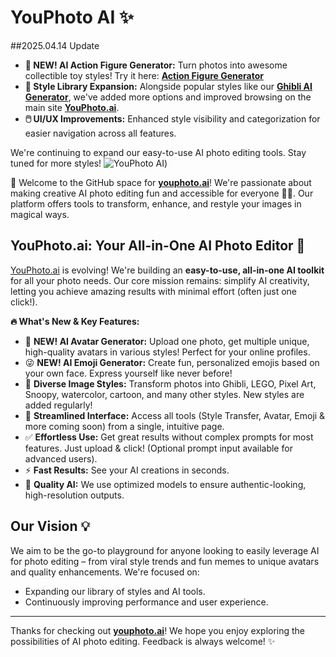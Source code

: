 # YouPhoto AI ✨

##2025.04.14 Update
*   **🚀 NEW! AI Action Figure Generator:** Turn photos into awesome collectible toy styles! Try it here: **[Action Figure Generator](https://youphoto.ai/action-figure-generator)**
*   **🎨 Style Library Expansion:** Alongside popular styles like our **[Ghibli AI Generator](https://youphoto.ai/ghibli-ai-generator)**, we've added more options and improved browsing on the main site **[YouPhoto.ai](https://youphoto.ai/)**.
*   **🖱️ UI/UX Improvements:** Enhanced style visibility and categorization for easier navigation across all features.

We're continuing to expand our easy-to-use AI photo editing tools. Stay tuned for more styles!
![YouPhoto AI](https://images.indiehackers.com/post-images/WIhJ8gEbX6ubkUeNaN5w/aCdJ59gYDHSdSc39IL5ERGrWtNG2/-2025-04-14-153833.png?w=1400?w=1400))


👋 Welcome to the GitHub space for **[youphoto.ai](https://youphoto.ai/)**! We're passionate about making creative AI photo editing fun and accessible for everyone 🤖📸. Our platform offers tools to transform, enhance, and restyle your images in magical ways.

## YouPhoto.ai: Your All-in-One AI Photo Editor 🚀

[YouPhoto.ai](https://youphoto.ai/) is evolving! We're building an **easy-to-use, all-in-one AI toolkit** for all your photo needs. Our core mission remains: simplify AI creativity, letting you achieve amazing results with minimal effort (often just one click!).

**🔥 What's New & Key Features:**

*   👤 **NEW! AI Avatar Generator:** Upload one photo, get multiple unique, high-quality avatars in various styles! Perfect for your online profiles.
*   😜 **NEW! AI Emoji Generator:** Create fun, personalized emojis based on your own face. Express yourself like never before!
*   🎨 **Diverse Image Styles:** Transform photos into Ghibli, LEGO, Pixel Art, Snoopy, watercolor, cartoon, and many other styles. New styles are added regularly!
*   🧩 **Streamlined Interface:** Access all tools (Style Transfer, Avatar, Emoji & more coming soon) from a single, intuitive page.
*   ✅ **Effortless Use:** Get great results without complex prompts for most features. Just upload & click! (Optional prompt input available for advanced users).
*   ⚡ **Fast Results:** See your AI creations in seconds.
*   🤖 **Quality AI:** We use optimized models to ensure authentic-looking, high-resolution outputs.

## Our Vision 💡

We aim to be the go-to playground for anyone looking to easily leverage AI for photo editing – from viral style trends and fun memes to unique avatars and quality enhancements. We're focused on:

*   Expanding our library of styles and AI tools.
*   Continuously improving performance and user experience.

---

Thanks for checking out **[youphoto.ai](https://youphoto.ai/)**! We hope you enjoy exploring the possibilities of AI photo editing. Feedback is always welcome! ✨
